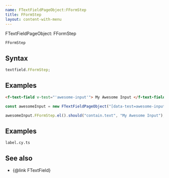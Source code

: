 ```yaml
---
name: FTextFieldPageObject:FFormStep
title: FFormStep
layout: content-with-menu
---
```


FTextFieldPageObject: FFormStep

`FFormStep`

## Syntax

```ts
textfield.FFormStep;
```

## Examples

```html static
<f-text-field v-test="'awesome-input'"> My Awesome Input </f-text-field>
```

```ts
const awesomeInput = new FTextFieldPageObject("[data-test=awesome-input]");

awesomeInput.FFormStep.el().should("contain.text", "My Awesome Input");
```

## Examples

```import
label.cy.ts
```

## See also

-   {@link FTextField}
